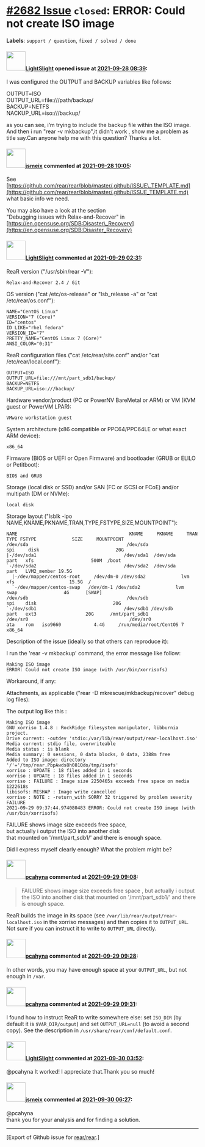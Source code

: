 [\#2682 Issue](https://github.com/rear/rear/issues/2682) `closed`: ERROR: Could not create ISO image
====================================================================================================

**Labels**: `support / question`, `fixed / solved / done`

#### <img src="https://avatars.githubusercontent.com/u/39690021?u=efbf305b35915e9a3a2418d6097048e454adf376&v=4" width="50">[LightSlight](https://github.com/LightSlight) opened issue at [2021-09-28 08:39](https://github.com/rear/rear/issues/2682):

I was configured the OUTPUT and BACKUP variables like follows:

OUTPUT=ISO  
OUTPUT\_URL=file:///path/backup/  
BACKUP=NETFS  
NACKUP\_URL=iso:///backup/

as you can see, i‘m trying to include the backup file within the ISO
image. And then i run "rear -v mkbackup",it didn't work , show me a
problem as title say.Can anyone help me with this question? Thanks a
lot.

#### <img src="https://avatars.githubusercontent.com/u/1788608?u=925fc54e2ce01551392622446ece427f51e2f0ce&v=4" width="50">[jsmeix](https://github.com/jsmeix) commented at [2021-09-28 10:05](https://github.com/rear/rear/issues/2682#issuecomment-929044803):

See  
[https://github.com/rear/rear/blob/master/.github/ISSUE\_TEMPLATE.md](https://github.com/rear/rear/blob/master/.github/ISSUE_TEMPLATE.md)  
what basic info we need.

You may also have a look at the section  
"Debugging issues with Relax-and-Recover" in  
[https://en.opensuse.org/SDB:Disaster\_Recovery](https://en.opensuse.org/SDB:Disaster_Recovery)

#### <img src="https://avatars.githubusercontent.com/u/39690021?u=efbf305b35915e9a3a2418d6097048e454adf376&v=4" width="50">[LightSlight](https://github.com/LightSlight) commented at [2021-09-29 02:31](https://github.com/rear/rear/issues/2682#issuecomment-929772750):

ReaR version ("/usr/sbin/rear -V"):

    Relax-and-Recover 2.4 / Git

OS version ("cat /etc/os-release" or "lsb\_release -a" or "cat
/etc/rear/os.conf"):

    NAME="CentOS Linux"
    VERSION="7 (Core)"
    ID="centos"
    ID_LIKE="rhel fedora"
    VERSION_ID="7"
    PRETTY_NAME="CentOS Linux 7 (Core)"
    ANSI_COLOR="0;31"

ReaR configuration files ("cat /etc/rear/site.conf" and/or "cat
/etc/rear/local.conf"):

    OUTPUT=ISO
    OUTPUT_URL=file:///mnt/part_sdb1/backup/
    BACKUP=NETFS
    BACKUP_URL=iso:///backup/

Hardware vendor/product (PC or PowerNV BareMetal or ARM) or VM (KVM
guest or PowerVM LPAR):

    VMware workstation guest

System architecture (x86 compatible or PPC64/PPC64LE or what exact ARM
device):

    x86_64

Firmware (BIOS or UEFI or Open Firmware) and bootloader (GRUB or ELILO
or Petitboot):

    BIOS and GRUB

Storage (local disk or SSD) and/or SAN (FC or iSCSI or FCoE) and/or
multipath (DM or NVMe):

    local disk

Storage layout ("lsblk -ipo
NAME,KNAME,PKNAME,TRAN,TYPE,FSTYPE,SIZE,MOUNTPOINT"):

    NAME                                         KNAME     PKNAME     TRAN TYPE FSTYPE             SIZE     MOUNTPOINT
    /dev/sda                                    /dev/sda                        spi     disk                            20G 
    |-/dev/sda1                                /dev/sda1  /dev/sda               part   xfs                     500M  /boot
    `-/dev/sda2                                /dev/sda2  /dev/sda               part   LVM2_member 19.5G 
      |-/dev/mapper/centos-root     /dev/dm-0 /dev/sda2             lvm    xfs                    15.5G  /
      `-/dev/mapper/centos-swap   /dev/dm-1 /dev/sda2             lvm    swap                 4G      [SWAP]
    /dev/sdb                                    /dev/sdb                        spi    disk                            20G 
    `-/dev/sdb1                                /dev/sdb1 /dev/sdb               part   ext3                  20G      /mnt/part_sdb1
    /dev/sr0                                     /dev/sr0                         ata    rom   iso9660            4.4G     /run/media/root/CentOS 7 x86_64

Description of the issue (ideally so that others can reproduce it):

I run the 'rear -v mkbackup' command, the error message like follow:

    Making ISO image
    ERROR: Could not create ISO image (with /usr/bin/xorrisofs)

Workaround, if any:

Attachments, as applicable ("rear -D mkrescue/mkbackup/recover" debug
log files):

The output log like this :

    Making ISO image
    GNU xorriso 1.4.8 : RockRidge filesystem manipulator, libburnia project.
    Drive current: -outdev 'stdio:/var/lib/rear/output/rear-localhost.iso'
    Media current: stdio file, overwriteable
    Media status : is blank
    Media summary: 0 sessions, 0 data blocks, 0 data, 2388m free
    Added to ISO image: directory '/'='/tmp/rear.PbpAwds8h081Qdo/tmp/isofs'
    xorriso : UPDATE : 18 files added in 1 seconds
    xorriso : UPDATE : 18 files added in 1 seconds
    xorriso : FAILURE : Image size 2250465s exceeds free space on media 1222618s
    libisofs: MISHAP : Image write cancelled
    xorriso : NOTE : -return_with SORRY 32 triggered by problem severity FAILURE
    2021-09-29 09:37:44.974080483 ERROR: Could not create ISO image (with /usr/bin/xorrisofs)

FAILURE shows image size exceeds free space,  
but actually i output the ISO into another disk  
that mounted on '/mnt/part\_sdb1/' and there is enough space.

Did I express myself clearly enough? What the problem might be?

#### <img src="https://avatars.githubusercontent.com/u/26300485?u=9105d243bc9f7ade463a3e52e8dd13fa67837158&v=4" width="50">[pcahyna](https://github.com/pcahyna) commented at [2021-09-29 09:08](https://github.com/rear/rear/issues/2682#issuecomment-929988032):

> FAILURE shows image size exceeds free space , but actually i output
> the ISO into another disk that mounted on '/mnt/part\_sdb1/' and there
> is enough space.

ReaR builds the image in its space (see
`/var/lib/rear/output/rear-localhost.iso` in the xorriso messages) and
then copies it to `OUTPUT_URL`. Not sure if you can instruct it to write
to `OUTPUT_URL` directly.

#### <img src="https://avatars.githubusercontent.com/u/26300485?u=9105d243bc9f7ade463a3e52e8dd13fa67837158&v=4" width="50">[pcahyna](https://github.com/pcahyna) commented at [2021-09-29 09:28](https://github.com/rear/rear/issues/2682#issuecomment-930007124):

In other words, you may have enough space at your `OUTPUT_URL`, but not
enough in `/var`.

#### <img src="https://avatars.githubusercontent.com/u/26300485?u=9105d243bc9f7ade463a3e52e8dd13fa67837158&v=4" width="50">[pcahyna](https://github.com/pcahyna) commented at [2021-09-29 09:31](https://github.com/rear/rear/issues/2682#issuecomment-930009440):

I found how to instruct ReaR to write somewhere else: set `ISO_DIR` (by
default it is `$VAR_DIR/output`) and set `OUTPUT_URL=null` (to avoid a
second copy). See the description in
`/usr/share/rear/conf/default.conf`.

#### <img src="https://avatars.githubusercontent.com/u/39690021?u=efbf305b35915e9a3a2418d6097048e454adf376&v=4" width="50">[LightSlight](https://github.com/LightSlight) commented at [2021-09-30 03:52](https://github.com/rear/rear/issues/2682#issuecomment-930757716):

@pcahyna It worked! I appreciate that.Thank you so much!

#### <img src="https://avatars.githubusercontent.com/u/1788608?u=925fc54e2ce01551392622446ece427f51e2f0ce&v=4" width="50">[jsmeix](https://github.com/jsmeix) commented at [2021-09-30 06:27](https://github.com/rear/rear/issues/2682#issuecomment-930835653):

@pcahyna  
thank you for your analysis and for finding a solution.

------------------------------------------------------------------------

\[Export of Github issue for
[rear/rear](https://github.com/rear/rear).\]
